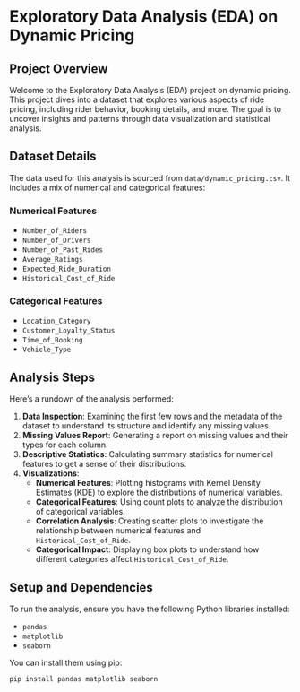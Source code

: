 # Exploratory Data Analysis (EDA) on Dynamic Pricing

## Project Overview

Welcome to the Exploratory Data Analysis (EDA) project on dynamic pricing. This project dives into a dataset that explores various aspects of ride pricing, including rider behavior, booking details, and more. The goal is to uncover insights and patterns through data visualization and statistical analysis.

## Dataset Details

The data used for this analysis is sourced from `data/dynamic_pricing.csv`. It includes a mix of numerical and categorical features:

### Numerical Features
- `Number_of_Riders`
- `Number_of_Drivers`
- `Number_of_Past_Rides`
- `Average_Ratings`
- `Expected_Ride_Duration`
- `Historical_Cost_of_Ride`

### Categorical Features
- `Location_Category`
- `Customer_Loyalty_Status`
- `Time_of_Booking`
- `Vehicle_Type`

## Analysis Steps

Here’s a rundown of the analysis performed:

1. **Data Inspection**: Examining the first few rows and the metadata of the dataset to understand its structure and identify any missing values.
2. **Missing Values Report**: Generating a report on missing values and their types for each column.
3. **Descriptive Statistics**: Calculating summary statistics for numerical features to get a sense of their distributions.
4. **Visualizations**:
   - **Numerical Features**: Plotting histograms with Kernel Density Estimates (KDE) to explore the distributions of numerical variables.
   - **Categorical Features**: Using count plots to analyze the distribution of categorical variables.
   - **Correlation Analysis**: Creating scatter plots to investigate the relationship between numerical features and `Historical_Cost_of_Ride`.
   - **Categorical Impact**: Displaying box plots to understand how different categories affect `Historical_Cost_of_Ride`.

## Setup and Dependencies

To run the analysis, ensure you have the following Python libraries installed:

- `pandas`
- `matplotlib`
- `seaborn`

You can install them using pip:

```
pip install pandas matplotlib seaborn


